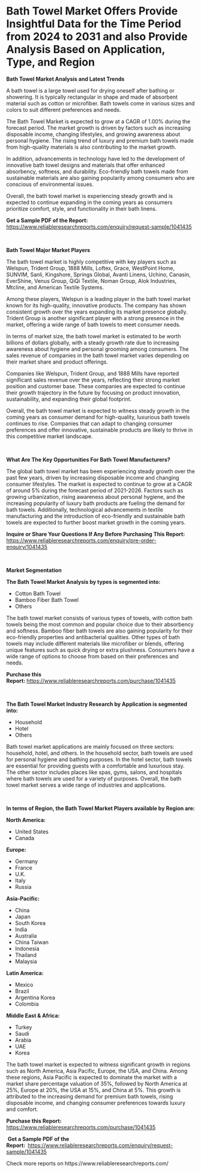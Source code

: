 <p><h1>Bath Towel Market Offers Provide Insightful Data for the Time Period from 2024 to 2031 and also Provide Analysis Based on Application, Type, and Region</h1></p><p><strong>Bath Towel Market Analysis and Latest Trends</strong></p>
<p><p>A bath towel is a large towel used for drying oneself after bathing or showering. It is typically rectangular in shape and made of absorbent material such as cotton or microfiber. Bath towels come in various sizes and colors to suit different preferences and needs.</p><p>The Bath Towel Market is expected to grow at a CAGR of 1.00% during the forecast period. The market growth is driven by factors such as increasing disposable income, changing lifestyles, and growing awareness about personal hygiene. The rising trend of luxury and premium bath towels made from high-quality materials is also contributing to the market growth.</p><p>In addition, advancements in technology have led to the development of innovative bath towel designs and materials that offer enhanced absorbency, softness, and durability. Eco-friendly bath towels made from sustainable materials are also gaining popularity among consumers who are conscious of environmental issues.</p><p>Overall, the bath towel market is experiencing steady growth and is expected to continue expanding in the coming years as consumers prioritize comfort, style, and functionality in their bath linens.</p></p>
<p><strong>Get a Sample PDF of the Report:&nbsp;</strong> <a href="https://www.reliableresearchreports.com/enquiry/request-sample/1041435">https://www.reliableresearchreports.com/enquiry/request-sample/1041435</a></p>
<p>&nbsp;</p>
<p><strong>Bath Towel Major Market Players</strong></p>
<p><p>The bath towel market is highly competitive with key players such as Welspun, Trident Group, 1888 Mills, Loftex, Grace, WestPoint Home, SUNVIM, Sanli, Kingshore, Springs Global, Avanti Linens, Uchino, Canasin, EverShine, Venus Group, QiQi Textile, Noman Group, Alok Industries, Mtcline, and American Textile Systems.</p><p>Among these players, Welspun is a leading player in the bath towel market known for its high-quality, innovative products. The company has shown consistent growth over the years expanding its market presence globally. Trident Group is another significant player with a strong presence in the market, offering a wide range of bath towels to meet consumer needs.</p><p>In terms of market size, the bath towel market is estimated to be worth billions of dollars globally, with a steady growth rate due to increasing awareness about hygiene and personal grooming among consumers. The sales revenue of companies in the bath towel market varies depending on their market share and product offerings.</p><p>Companies like Welspun, Trident Group, and 1888 Mills have reported significant sales revenue over the years, reflecting their strong market position and customer base. These companies are expected to continue their growth trajectory in the future by focusing on product innovation, sustainability, and expanding their global footprint.</p><p>Overall, the bath towel market is expected to witness steady growth in the coming years as consumer demand for high-quality, luxurious bath towels continues to rise. Companies that can adapt to changing consumer preferences and offer innovative, sustainable products are likely to thrive in this competitive market landscape.</p></p>
<p>&nbsp;</p>
<p><strong>What Are The Key Opportunities For Bath Towel Manufacturers?</strong></p>
<p><p>The global bath towel market has been experiencing steady growth over the past few years, driven by increasing disposable income and changing consumer lifestyles. The market is expected to continue to grow at a CAGR of around 5% during the forecast period of 2021-2026. Factors such as growing urbanization, rising awareness about personal hygiene, and the increasing popularity of luxury bath products are fueling the demand for bath towels. Additionally, technological advancements in textile manufacturing and the introduction of eco-friendly and sustainable bath towels are expected to further boost market growth in the coming years.</p></p>
<p><strong>Inquire or Share Your Questions If Any Before Purchasing This Report:</strong> <a href="https://www.reliableresearchreports.com/enquiry/pre-order-enquiry/1041435">https://www.reliableresearchreports.com/enquiry/pre-order-enquiry/1041435</a></p>
<p>&nbsp;</p>
<p><strong>Market Segmentation</strong></p>
<p><strong>The Bath Towel Market Analysis by types is segmented into:</strong></p>
<p><ul><li>Cotton Bath Towel</li><li>Bamboo Fiber Bath Towel</li><li>Others</li></ul></p>
<p><p>The bath towel market consists of various types of towels, with cotton bath towels being the most common and popular choice due to their absorbency and softness. Bamboo fiber bath towels are also gaining popularity for their eco-friendly properties and antibacterial qualities. Other types of bath towels may include different materials like microfiber or blends, offering unique features such as quick drying or extra plushness. Consumers have a wide range of options to choose from based on their preferences and needs.</p></p>
<p><strong>Purchase this Report:&nbsp;</strong><a href="https://www.reliableresearchreports.com/purchase/1041435">https://www.reliableresearchreports.com/purchase/1041435</a></p>
<p>&nbsp;</p>
<p><strong>The Bath Towel Market Industry Research by Application is segmented into:</strong></p>
<p><ul><li>Household</li><li>Hotel</li><li>Others</li></ul></p>
<p><p>Bath towel market applications are mainly focused on three sectors: household, hotel, and others. In the household sector, bath towels are used for personal hygiene and bathing purposes. In the hotel sector, bath towels are essential for providing guests with a comfortable and luxurious stay. The other sector includes places like spas, gyms, salons, and hospitals where bath towels are used for a variety of purposes. Overall, the bath towel market serves a wide range of industries and applications.</p></p>
<p>&nbsp;</p>
<p><strong>In terms of Region, the Bath Towel Market Players available by Region are:</strong></p>
<p>
    <p> <strong> North America: </strong>
        <ul>
            <li>United States</li>
            <li>Canada</li>
        </ul>
        </p> 
    <p> <strong> Europe: </strong>
        <ul>
            <li>Germany</li>
            <li>France</li>
            <li>U.K.</li>
            <li>Italy</li>
            <li>Russia</li>
        </ul>
        </p> 
    <p> <strong> Asia-Pacific: </strong>
        <ul>
            <li>China</li>
            <li>Japan</li>
            <li>South Korea</li>
            <li>India</li>
            <li>Australia</li>
            <li>China Taiwan</li>
            <li>Indonesia</li>
            <li>Thailand</li>
            <li>Malaysia</li>
        </ul>
        </p> 
    <p> <strong> Latin America: </strong>
        <ul>
            <li>Mexico</li>
            <li>Brazil</li>
            <li>Argentina Korea</li>
            <li>Colombia</li>
        </ul>
        </p> 
    <p> <strong> Middle East & Africa: </strong>
        <ul>
            <li>Turkey</li>
            <li>Saudi</li>
            <li>Arabia</li>
            <li>UAE</li>
            <li>Korea</li>
        </ul>
    </p>
    </p>
<p><p>The bath towel market is expected to witness significant growth in regions such as North America, Asia Pacific, Europe, the USA, and China. Among these regions, Asia Pacific is expected to dominate the market with a market share percentage valuation of 35%, followed by North America at 25%, Europe at 20%, the USA at 15%, and China at 5%. This growth is attributed to the increasing demand for premium bath towels, rising disposable income, and changing consumer preferences towards luxury and comfort.</p></p>
<p><strong>Purchase this Report: </strong><a href="https://www.reliableresearchreports.com/purchase/1041435">https://www.reliableresearchreports.com/purchase/1041435</a></p>
<p>&nbsp;<strong>Get a Sample PDF of the Report:&nbsp;&nbsp;</strong><a href="https://www.reliableresearchreports.com/enquiry/request-sample/1041435">https://www.reliableresearchreports.com/enquiry/request-sample/1041435</a></p>
<p><strong></strong></p>
<p>Check more reports on https://www.reliableresearchreports.com/</p>